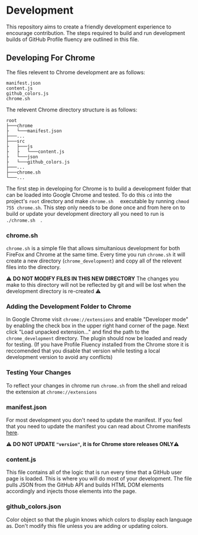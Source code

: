 # Development

This repository aims to create a friendly development experience to encourage contribution. The steps required
to build and run development builds of GitHub Profile fluency are outlined in this file.

## Developing For Chrome

The files relevent to Chrome development are as follows:

```
manifest.json
content.js
github_colors.js
chrome.sh
```

The relevent Chrome directory structure is as follows:

```
root
├───chrome
├	└───manifest.json
├───...
├───src
├	├───js
├   ├	└───content.js
├   └───json
├	└───github_colors.js
├───...
├───chrome.sh
└───...
```

The first step in developing for Chrome is to build a development folder that can be loaded into Google Chrome and tested. To do this `cd` into the project's `root` directory and make `chrome.sh	` executable by running `chmod 755 chrome.sh`. This step only needs to be done once and from here on to build or update your development directory all you need to run is `./chrome.sh	`.

### chrome.sh

`chrome.sh` is a simple file that allows simultanious development for both FireFox and Chrome at the same time. Every time you run `chrome.sh` it will create a new directory (`chrome_development`) and copy all of the relevent files into the directory. 

:warning: **DO NOT MODIFY FILES IN THIS NEW DIRECTORY** The changes you make to this directory will not be reflected by git and will be lost when the development directory is re-created :warning:


### Adding the Development Folder to Chrome

In Google Chrome visit `chrome://extensions` and enable "Developer mode" by enabling the check box in the upper right hand corner of the page. Next click "Load unpacked extension..." and find the path to the `chrome_development` directory. The plugin should now be loaded and ready for testing. (If you have Profile Fluency installed from the Chrome store it is reccomended that you disable that version while testing a local development version to avoid any conflicts)

### Testing Your Changes

To reflect your changes in chrome run `chrome.sh` from the shell and reload the extension at `chrome://extensions`

### manifest.json

For most development you don't need to update the manifest. If you feel that you need to update the manifest you can read about Chrome manifests [here](https://developer.chrome.com/extensions/manifest).

:warning: **DO NOT UPDATE `"version"`, it is for Chrome store releases ONLY**:warning:

### content.js

This file contains all of the logic that is run every time that a GitHub user page is loaded. This is where you will do most of your development. The file pulls JSON from the GitHub API and builds HTML DOM elements accordingly and injects those elements into the page.

### github_colors.json

Color object so that the plugin knows which colors to display each language as. Don't modify this file unless you are adding or updating colors.